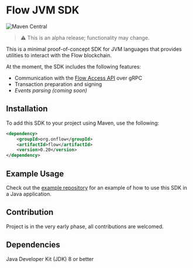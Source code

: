 # Flow JVM SDK

![Maven Central](https://img.shields.io/maven-central/v/org.onflow/flow)

> :warning: This is an alpha release; functionality may change.

This is a minimal proof-of-concept SDK for JVM languages that provides
utilities to interact with the Flow blockchain.

At the moment, the SDK includes the following features:
- Communication with the [Flow Access API](https://docs.onflow.org/access-api) over gRPC 
- Transaction preparation and signing
- _Events parsing (coming soon)_

## Installation

To add this SDK to your project using Maven, use the following:

```xml
<dependency>
    <groupId>org.onflow</groupId>
    <artifactId>flow</artifactId>
    <version>0.20</version>
</dependency>
```

## Example Usage

Check out the [example repository](https://github.com/onflow/flow-java-client-example) for an example
of how to use this SDK in a Java application.

## Contribution

Project is in the very early phase, all contributions are welcomed.

## Dependencies

Java Developer Kit (JDK) 8 or better
